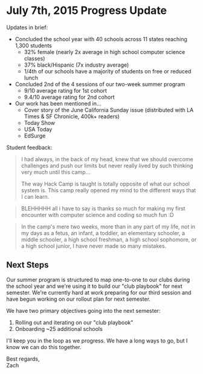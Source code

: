 # July 7th, 2015 Progress Update

Updates in brief:

- Concluded the school year with 40 schools across 11 states reaching 1,300 students
  - 32% female (nearly 2x average in high school computer science classes)
  - 37% black/Hispanic (7x industry average)
  - 1/4th of our schools have a majority of students on free or reduced lunch
- Concluded 2nd of the 4 sessions of our two-week summer program
  - 9/10 average rating for 1st cohort
  - 9.4/10 average rating for 2nd cohort
- Our work has been mentioned in...
  - Cover story of the June California Sunday issue (distributed with LA Times & SF Chronicle, 400k+ readers)
  - Today Show
  - USA Today
  - EdSurge

Student feedback:

> I had always, in the back of my head, knew that we should overcome challenges
> and push our limits but never really lived by such thinking very much until
> this camp...
>
> The way Hack Camp is taught is totally opposite of what our school system is.
> This camp really opened my mind to the different ways that I can learn.

<!-- -->
> BLEHHHHH all i have to say is thanks so much for making my first encounter
> with computer science and coding so much fun :D

<!-- -->
> In the camp's mere two weeks, more than in any part of my life, not in my days
> as a fetus, an infant, a toddler, an elementary schooler, a middle schooler, a
> high school freshman, a high school sophomore, or a high school junior, I have
> never made so many mistakes.

## Next Steps

Our summer program is structured to map one-to-one to our clubs during the
school year and we're using it to build our "club playbook" for next semester.
We're currently hard at work preparing for our third session and have begun
working on our rollout plan for next semester.

We have two primary objectives going into the next semester:

1. Rolling out and iterating on our "club playbook"
2. Onboarding ~25 additional schools

I'll keep you in the loop as we progress. We have a long ways to go, but I know
we can do this together.

Best regards,  
Zach
